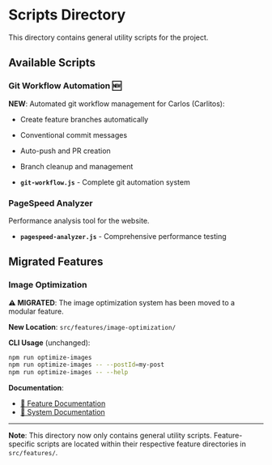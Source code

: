 # Scripts Directory

This directory contains general utility scripts for the project.

## Available Scripts

### Git Workflow Automation 🆕
**NEW**: Automated git workflow management for Carlos (Carlitos):
- Create feature branches automatically
- Conventional commit messages
- Auto-push and PR creation
- Branch cleanup and management

- **`git-workflow.js`** - Complete git automation system

### PageSpeed Analyzer
Performance analysis tool for the website.

- **`pagespeed-analyzer.js`** - Comprehensive performance testing

## Migrated Features

### Image Optimization
**⚠️ MIGRATED**: The image optimization system has been moved to a modular feature.

**New Location**: `src/features/image-optimization/`

**CLI Usage** (unchanged):
```bash
npm run optimize-images
npm run optimize-images -- --postId=my-post
npm run optimize-images -- --help
```

**Documentation**:
- [📖 Feature Documentation](../src/features/image-optimization/README.md)
- [📖 System Documentation](../docs/image-optimization.md)

---

**Note**: This directory now only contains general utility scripts. Feature-specific scripts are located within their respective feature directories in `src/features/`.

